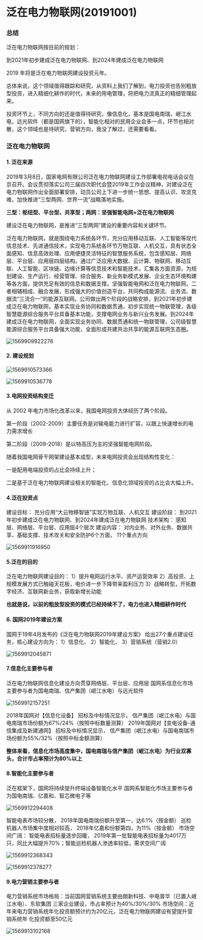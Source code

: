 # 泛在电力物联网(20191001)





### 总结

泛在电力物联网按目前的规划：

到2021年初步建成泛在电力物联网、到2024年建成泛在电力物联网

2019 年将是泛在电力物联网建设投资元年。 

总体来说，这个领域值得跟踪和研究，从资料上我们了解到，电力投资也告别粗放型投资，进入精细化耕作的时代，未来的用电管理，将把电力流真正的精细管理起来。

投资环节上，不同方向的还是值得待研究，像信息化，基本是国电南瑞，岷江水电，远光软件（都是国网旗下的），智能化相对的民用企业会多一点，环节也相对散，这个领域也是待研究，营销方向，我没了解过，还需要看看。



### 泛在电力物联网



#### 1. 泛在来源

2019年3月8日，国家电网有限公司泛在电力物联网建设工作部署电视电话会议在京召开。会议贯彻落实公司三届四次职代会暨2019年工作会议精神，对建设泛在电力物联网作出全面部署安排，动员公司上下进一步统一思想、提高认识、攻坚克难，加快推进“三型两网、世界一流”战略落地实施。



**三型：枢纽型、平台型、共享型；两网：坚强智能电网+泛在电力物联网** 



建设泛在电力物联网，是推进“三型两网”建设的重要内容和关键环节。

泛在电力物联网，就是围绕电力系统各环节，充分应用移动互联、人工智能等现代信息技术、先进通信技术，实现电力系统各环节万物互联、人机交互，具有状态全面感知、信息高效处理、应用便捷灵活特征的智慧服务系统，包含感知层、网络层、平台层、应用层四层结构。通过广泛应用大数据、云计算、物联网、移动互联、人工智能、区块链、边缘计算等信息技术和智能技术，汇集各方面资源，为规划建设、生产运行、经营管理、综合服务、新业务新模式发展、企业生态环境构建等各方面，提供充足有效的信息和数据支撑。坚强智能电网和泛在电力物联网，二者相辅相成、融合发展，形成强大的价值创造平台，共同构成能源流、业务流、数据流“三流合一”的能源互联网。公司做出两个阶段的战略安排，到2021年初步建成泛在电力物联网，基本实现业务协同和数据贯通，初步实现统一物联管理，各级智慧能源综合服务平台具备基本功能，支撑电网业务与新兴业务发展。到2024年建成泛在电力物联网，全面实现业务协同、数据贯通和统一物联管理，公司级智慧能源综合服务平台具备强大功能，全面形成共建共治共享的能源互联网生态圈。

![1569909922276](泛在电力物联网(20191001).assets/1569909922276.png)

#### 2. 建设规划

![1569910573366](泛在电力物联网(20191001).assets/1569910573366.png)

![1569910536778](泛在电力物联网(20191001).assets/1569910536778.png)

#### 3.电网投资结构变迁

从 2002 年电力市场化改革以来，我国电网投资大体经历了两个阶段。

第一阶段（2002-2009）主要任务是对输电能力进行扩容，以跟上快速增长的电力需求增长

第二阶段（2009-2018）是以特高压为主的坚强智能电网阶段。

随着我国电网骨干网架建设基本成型，未来电网投资会出现结构性变化：

一是配用电端投资的占比会持续上升；

二是基于泛在电力物联网建设相关的智能化、信息化领域投资的占比会大幅上升。 



#### 4.泛在投资点

建设目标： 充分应用“大云物移智链”实现万物互联、人机交互
建设阶段： 到2021年初步建成泛在电力物联网、到2024年建成泛在电力物联网
技术架构： 感知层、网络层、平台层、应用层4个层次
建设内容： 对内业务、对外业务、数据共享、基础支撑、技术攻关和安全防护6个方面， 11个重点方向 

![1569911916950](泛在电力物联网(20191001).assets/1569911916950.png)



#### 5.泛在的目的

泛在电力物联网建设目的：
1）提升电网运行水平、资产运营效率
2）高投资、上规模发展方式已触碰天花板，电价进一步下降带来盈利压力
3）战略转型，开拓数字经济、互联网新业务，获取新增长动能 

**也就是说，以前的粗放型投资的模式已经持续不了，电力也进入精细耕作时代**



#### 6. 国网2019年建设方案

国网于19年4月发布的《泛在电力物联网2019年建设方案》 给出27个重点建设任务，核心建设方向为：
1）信息化、 2）智能化、 3）营销系统（营销2.0） 

![1569912045871](泛在电力物联网(20191001).assets/1569912045871.png)



#### 7.信息化主要参与者

泛在电力物联网信息化建设方向贯穿网络层、平台层、应用层
 国网系信息化市场主要参与者为国电南瑞、信产集团（岷江水电）与远光软件 

![1569912157251](泛在电力物联网(20191001).assets/1569912157251.png)



2018年国网对【信息化设备】 招标及中标情况显示， 信产集团（岷江水电）与国电南瑞市场份额为67%/24%（按照中标数量测算）
2019年国网对【变电设备-通信集成及新建通网】 招标及中标情况显示， 信产集团（岷江水电）与国电南瑞市场份额为55%/32%（按照中标金额测算）

**整体来看，信息化市场高度集中，国电南瑞与信产集团（岷江水电）为行业双寡头，合计市占率预计为80%以上**



#### 8.智能化主要参与者

泛在框架下，国网将持续提升终端设备智能化水平
国网系智能化市场主要参与者为国电南瑞、亿嘉和、智芯微电子等 

![1569912294408](泛在电力物联网(20191001).assets/1569912294408.png)



智能电表市场较分散， 2018年国电南瑞份额升至第一，达6.1%（按金额）
巡检机器人市场集中度相对较高， 2018年亿嘉和份额第四，为11%（按金额）
市场空间广阔： 智能电表招标量逐步回暖， 2019年第一批智能电表招标量为4017万只，同比大幅提升70%；智能巡检机器人渗透率较低，需求空间广阔 

![1569912368343](泛在电力物联网(20191001).assets/1569912368343.png)



![1569912378277](泛在电力物联网(20191001).assets/1569912378277.png)



#### 9.电力营销主要参与者

电力营销系统市场格局：当前国网营销系统主要由朗新科技、中电普华（已置入岷江水电）、东软集团
三家企业建设，市占率预计为40%/30%/30%
市场空间：近年来电力营销系统年化投资额预计约为20亿元，泛在电力物联网建设有望提升营销系统年
化投资额至50亿元 

![1569913102168](泛在电力物联网(20191001).assets/1569913102168.png)













































































































​	



